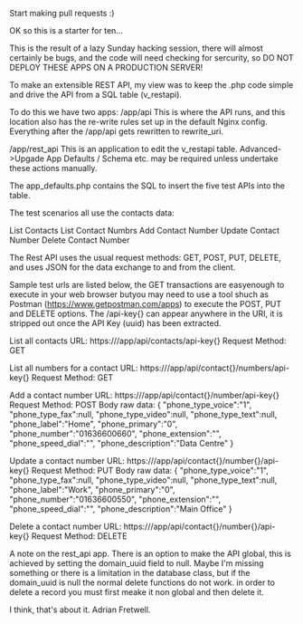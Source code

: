 Start making pull requests :)

OK so this is a starter for ten...

This is the result of a lazy Sunday hacking session,
there will almost certainly be bugs, and the code will need checking for 
sercurity, so
DO NOT DEPLOY THESE APPS ON A PRODUCTION SERVER!

To make an extensible REST API, my view was to keep the .php code simple and 
drive the API from a SQL table (v_restapi).

To do this we have two apps: 
/app/api  This is where the API runs, and this location also has the re-write 
rules set up in the default Nginx config.  Everything after the /app/api gets 
rewritten to rewrite_uri.

/app/rest_api  This is an application to edit the v_restapi table.
Advanced->Upgade  App Defaults / Schema etc. may be required unless undertake 
these actions manually.

The app_defaults.php contains the SQL to insert the five test APIs into the 
table.

The test scenarios all use the contacts data:

List Contacts
List Contact Numbrs
Add Contact Number
Update Contact Number
Delete Contact Number

The Rest API uses the usual request methods: GET, POST, PUT, DELETE, and uses 
JSON for the data exchange to and from the client.

Sample test urls are listed below, the GET transactions are easyenough to
execute in your web browser butyou may need to use a tool shuch as Postman 
(https://www.getpostman.com/apps) to execute the POST, PUT and DELETE options.
The /api-key{} can appear anywhere in the URI, it is stripped out once the 
API Key (uuid) has been extracted.

List all contacts
URL: https://<your domain>/app/api/contacts/api-key{<uuid>}
Request Method: GET

List all numbers for a contact
URL: https://<your domain>/app/api/contact{<contact uuid>}/numbers/api-key{<uuid>}
Request Method: GET

Add a contact number
URL: https://<your domain>/app/api/contact{<contact uuid>}/number/api-key{<uuid>}
Request Method: POST
Body raw data:
{
	"phone_type_voice":"1",
	"phone_type_fax":null,
	"phone_type_video":null,
	"phone_type_text":null,
	"phone_label":"Home",
	"phone_primary":"0",
	"phone_number":"01636600660",
	"phone_extension":"",
	"phone_speed_dial":"",
	"phone_description":"Data Centre"
}

Update a contact number
URL: https://<your domain>/app/api/contact{<contact uuid>}/number{<number uuid>}/api-key{<uuid>}
Request Method: PUT
Body raw data:
{
	"phone_type_voice":"1",
	"phone_type_fax":null,
	"phone_type_video":null,
	"phone_type_text":null,
	"phone_label":"Work",
	"phone_primary":"0",
	"phone_number":"01636600550",
	"phone_extension":"",
	"phone_speed_dial":"",
	"phone_description":"Main Office"
}

Delete a contact number
URL: https://<your domain>/app/api/contact{<contact uuid>}/number{<number uuid>}/api-key{<uuid>}
Request Method: DELETE

A note on the rest_api app.  There is an option to make the API global, this is achieved by 
setting the domain_uuid field to null.  Maybe I'm missing something or there is a limitation in 
the database class, but if the domain_uuid is null the normal delete functions do not work.  in 
order to delete a record you must first meake it non global and then delete it.

I think, that's about it.
    Adrian Fretwell.


